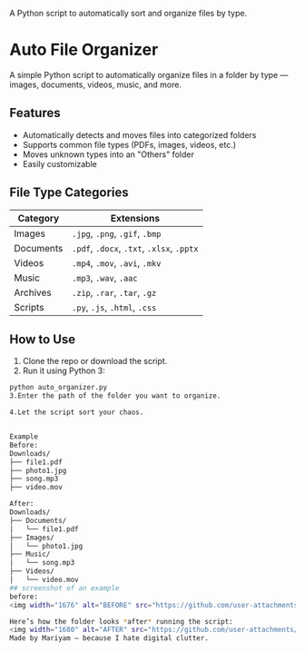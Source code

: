 A Python script to automatically sort and organize files by type.
# Auto File Organizer

A simple Python script to automatically organize files in a folder by type — images, documents, videos, music, and more.

##  Features 

- Automatically detects and moves files into categorized folders
- Supports common file types (PDFs, images, videos, etc.)
- Moves unknown types into an "Others" folder
- Easily customizable

##  File Type Categories

| Category   | Extensions |
|------------|------------|
| Images     | `.jpg`, `.png`, `.gif`, `.bmp` |
| Documents  | `.pdf`, `.docx`, `.txt`, `.xlsx`, `.pptx` |
| Videos     | `.mp4`, `.mov`, `.avi`, `.mkv` |
| Music      | `.mp3`, `.wav`, `.aac` |
| Archives   | `.zip`, `.rar`, `.tar`, `.gz` |
| Scripts    | `.py`, `.js`, `.html`, `.css` |

##  How to Use

1. Clone the repo or download the script.
2. Run it using Python 3:

```bash
python auto_organizer.py
3.Enter the path of the folder you want to organize.

4.Let the script sort your chaos.


Example
Before:
Downloads/
├── file1.pdf
├── photo1.jpg
├── song.mp3
├── video.mov

After:
Downloads/
├── Documents/
│   └── file1.pdf
├── Images/
│   └── photo1.jpg
├── Music/
│   └── song.mp3
├── Videos/
│   └── video.mov
## screenshot of an example
before:
<img width="1676" alt="BEFORE" src="https://github.com/user-attachments/assets/0784248d-96bd-4c38-a51c-eb775202f307" />

Here’s how the folder looks *after* running the script:
<img width="1680" alt="AFTER" src="https://github.com/user-attachments/assets/1d3e8556-892d-4251-808a-2baa8c7e44cd" />
Made by Mariyam – because I hate digital clutter.
